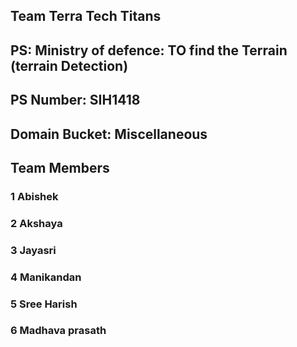 ## Team Terra Tech Titans

## PS: Ministry of defence: TO find the Terrain (terrain Detection)
## PS Number: SIH1418
## Domain Bucket: Miscellaneous
## Team Members

### 1 Abishek
### 2 Akshaya
### 3 Jayasri
### 4 Manikandan
### 5 Sree Harish
### 6 Madhava prasath
